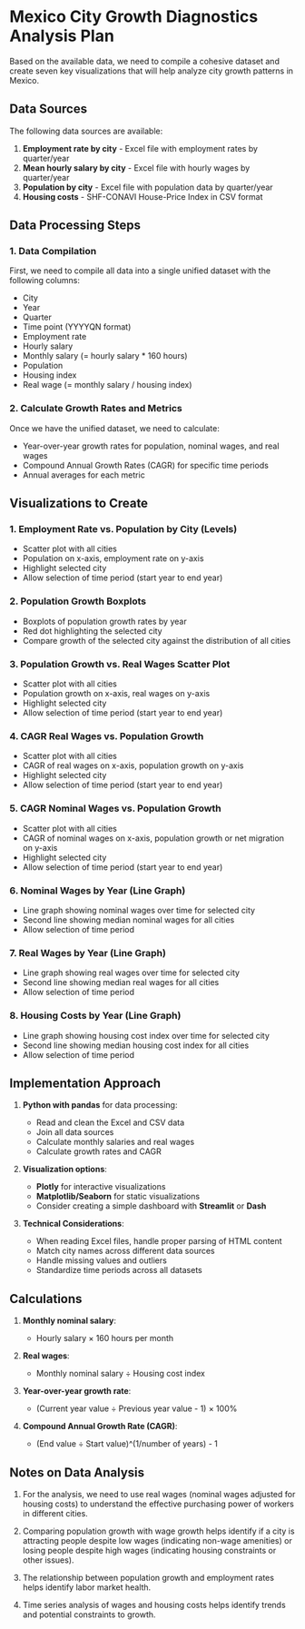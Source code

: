 # Mexico City Growth Diagnostics Analysis Plan

Based on the available data, we need to compile a cohesive dataset and create seven key visualizations that will help analyze city growth patterns in Mexico.

## Data Sources
The following data sources are available:
1. **Employment rate by city** - Excel file with employment rates by quarter/year
2. **Mean hourly salary by city** - Excel file with hourly wages by quarter/year
3. **Population by city** - Excel file with population data by quarter/year
4. **Housing costs** - SHF-CONAVI House-Price Index in CSV format

## Data Processing Steps

### 1. Data Compilation
First, we need to compile all data into a single unified dataset with the following columns:
- City
- Year
- Quarter
- Time point (YYYYQN format)
- Employment rate
- Hourly salary
- Monthly salary (= hourly salary * 160 hours)
- Population
- Housing index
- Real wage (= monthly salary / housing index)

### 2. Calculate Growth Rates and Metrics
Once we have the unified dataset, we need to calculate:
- Year-over-year growth rates for population, nominal wages, and real wages
- Compound Annual Growth Rates (CAGR) for specific time periods
- Annual averages for each metric

## Visualizations to Create

### 1. Employment Rate vs. Population by City (Levels)
- Scatter plot with all cities
- Population on x-axis, employment rate on y-axis
- Highlight selected city
- Allow selection of time period (start year to end year)

### 2. Population Growth Boxplots
- Boxplots of population growth rates by year
- Red dot highlighting the selected city
- Compare growth of the selected city against the distribution of all cities

### 3. Population Growth vs. Real Wages Scatter Plot
- Scatter plot with all cities
- Population growth on x-axis, real wages on y-axis
- Highlight selected city
- Allow selection of time period (start year to end year)

### 4. CAGR Real Wages vs. Population Growth
- Scatter plot with all cities
- CAGR of real wages on x-axis, population growth on y-axis
- Highlight selected city
- Allow selection of time period (start year to end year)

### 5. CAGR Nominal Wages vs. Population Growth
- Scatter plot with all cities
- CAGR of nominal wages on x-axis, population growth or net migration on y-axis
- Highlight selected city
- Allow selection of time period (start year to end year)

### 6. Nominal Wages by Year (Line Graph)
- Line graph showing nominal wages over time for selected city
- Second line showing median nominal wages for all cities
- Allow selection of time period

### 7. Real Wages by Year (Line Graph)
- Line graph showing real wages over time for selected city
- Second line showing median real wages for all cities
- Allow selection of time period

### 8. Housing Costs by Year (Line Graph)
- Line graph showing housing cost index over time for selected city
- Second line showing median housing cost index for all cities
- Allow selection of time period

## Implementation Approach

1. **Python with pandas** for data processing:
   - Read and clean the Excel and CSV data
   - Join all data sources
   - Calculate monthly salaries and real wages
   - Calculate growth rates and CAGR

2. **Visualization options**:
   - **Plotly** for interactive visualizations
   - **Matplotlib/Seaborn** for static visualizations
   - Consider creating a simple dashboard with **Streamlit** or **Dash**

3. **Technical Considerations**:
   - When reading Excel files, handle proper parsing of HTML content
   - Match city names across different data sources
   - Handle missing values and outliers
   - Standardize time periods across all datasets

## Calculations

1. **Monthly nominal salary**:
   - Hourly salary × 160 hours per month

2. **Real wages**:
   - Monthly nominal salary ÷ Housing cost index

3. **Year-over-year growth rate**:
   - (Current year value ÷ Previous year value - 1) × 100%

4. **Compound Annual Growth Rate (CAGR)**:
   - (End value ÷ Start value)^(1/number of years) - 1

## Notes on Data Analysis

1. For the analysis, we need to use real wages (nominal wages adjusted for housing costs) to understand the effective purchasing power of workers in different cities.

2. Comparing population growth with wage growth helps identify if a city is attracting people despite low wages (indicating non-wage amenities) or losing people despite high wages (indicating housing constraints or other issues).

3. The relationship between population growth and employment rates helps identify labor market health.

4. Time series analysis of wages and housing costs helps identify trends and potential constraints to growth. 